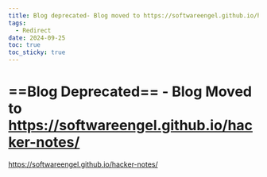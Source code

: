 ```yaml
---
title: Blog deprecated- Blog moved to https://softwareengel.github.io/hacker-notes/
tags:
  - Redirect
date: 2024-09-25
toc: true
toc_sticky: true
---
```



# **==Blog Deprecated==** - Blog Moved to https://softwareengel.github.io/hacker-notes/


<https://softwareengel.github.io/hacker-notes/>
